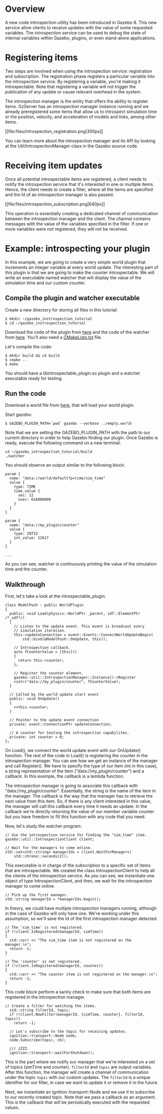# Overview

A new code introspection utility has been introduced in Gazebo 8. This new
service allow clients to receive updates with the value of some requested
variables. The introspection service can be used to debug the state of internal
variables within Gazebo, plugins, or even stand-alone applications.

# Registering items

Two steps are involved when using the introspection service: registration and subscription. The registration phase registers a particular variable into the
introspection service. By registering a variable, you're making it
introspectable. Note that registering a variable will not trigger the
publication of any update or cause relevant overhead in the system.

The introspection manager is the entity that offers the ability to register
items. GzServer has an introspection manager instance running and we already
preregistered some items that allow us to introspect simulation time or the
position, velocity, and acceleration of models and links, among other items.

[[file:files/introspection_registration.png|300px]]

You can learn more about the introspection manager and its API by looking at the
Util/IntrospectionManager class in the Gazebo source code.

# Receiving item updates

Once all potential introspectable items are registered, a client needs to
notify the introspection service that it's interested in one or multiple items.
Hence, the client needs to create a filter, where all the items are specified
and the Id of an introspection manager is also passed.

[[file:files/introspection_subscription.png|640px]]

This operation is essentially creating a dedicated channel of communication
between the introspection manager and the client. The channel contains
messages with the value of the variables specified in the filter.
If one or more variables were not registered, they will not be received.

# Example: introspecting your plugin

In this example, we are going to create a very simple world plugin that
increments an integer variable at every world update. The interesting part of
this plugin is that we are going to make the counter introspectable. We will
write an executable named watcher that will display the value of the simulation
time and our custom counter.


## Compile the plugin and watcher executable

Create a new directory for storing all files in this tutorial:

~~~
$ mkdir ~/gazebo_instrospection_tutorial
$ cd ~/gazebo_instrospection_tutorial
~~~

Download the code of the plugin from [here](http://bitbucket.org/osrf/gazebo_tutorials/raw/default/introspection/files/introspectable_plugin.cc) and
the code of the watcher from [here](http://bitbucket.org/osrf/gazebo_tutorials/raw/default/haptix_tactors/files/watcher.cc). You'll also need a [CMakeLists.txt](http://bitbucket.org/osrf/gazebo_tutorials/raw/default/haptix_tactors/files/CMakeLists.txt) file.

Let's compile the code:

~~~
$ mkdir build && cd build
$ cmake ..
$ make
~~~

You should have a libintrospectable_plugin.so plugin and a watcher executable
ready for testing.

## Run the code

Download a world file from [here](http://bitbucket.org/osrf/gazebo_tutorials/raw/default/introspection/files/empty.world), that will load your world plugin.

Start gazebo:

~~~
$ GAZEBO_PLUGIN_PATH=`pwd` gazebo --verbose ../empty.world
~~~

Note that we are setting the GAZEBO_PLUGIN_PATH with the path to our current
directory in order to help Gazebo finding our plugin. Once Gazebo is ready,
execute the following command on a new terminal:

~~~
cd ~/gazebo_introspection_tutorial/build
./watcher
~~~

You should observe an output similar to the following block:

~~~
param {
  name: "data://world/default?p=time/sim_time"
  value {
    type: TIME
    time_value {
      sec: 12
      nsec: 616000000
    }
  }
}

param {
  name: "data://my_plugin/counter"
  value {
    type: INT32
    int_value: 12617
  }
}

...
~~~

As you can see, watcher is continuously printing the value of the simulation
time and the counter.

## Walkthrough

First, let's take a look at the introspectable_plugin:

~~~
class ModelPush : public WorldPlugin
{
  public: void Load(physics::WorldPtr _parent, sdf::ElementPtr /*_sdf*/)
  {
    // Listen to the update event. This event is broadcast every
    // simulation iteration.
    this->updateConnection = event::Events::ConnectWorldUpdateBegin(
        std::bind(&ModelPush::OnUpdate, this));

    // Introspection callback.
    auto fCounterValue = [this]()
    {
      return this->counter;
    };

    // Register the counter element.
    gazebo::util::IntrospectionManager::Instance()->Register
    <int>("data://my_plugin/counter", fCounterValue);
  }

  // Called by the world update start event
  public: void OnUpdate()
  {
    ++this->counter;
  }

  // Pointer to the update event connection
  private: event::ConnectionPtr updateConnection;

  // A counter for testing the introspection capabilites.
  private: int counter = 0;
};
~~~


On Load(), we connect the world update event with our OnUpdate() function.
The rest of the code in Load() is registering the counter in the
introspection manager. You can see how we get an instance of the manager and
call Register(). We have to specify the type of our item (int in this case), a
string representation of the item ("data://my_plugin/counter") and a callback.
In this example, the callback is a lambda function.

The introspection manager is going to associate this callback with
"data://my_plugin/counter". Essentially, the string is the name of the item in
the manager. The callback is the way that the manager has to retrieve the next
value from this item. So, if there is any client interested in this value, the
manager will call this callback every time it needs an update. In the callback
we're directly returning the value of our member variable counter but you have
freedom to fill this function with any code that you need.

Now, let's study the watcher program:

~~~
// Use the introspection service for finding the "sim_time" item.
gazebo::util::IntrospectionClient client;

// Wait for the managers to come online.
std::set<std::string> managerIds = client.WaitForManagers(
    std::chrono::seconds(2));
~~~

This executable is in charge of the subscription to a specific set of items that
are introspectable. We created the class IntrospectionClient to help all the
clients of the introspection service. As you can see, we instantiate one object
of type IntrospectionClient, and then, we wait for the introspection manager to
come online.

~~~
// Pick up the first manager.
std::string managerId = *managerIds.begin();
~~~

In theory, we could have multiple introspection managers running, although in
the case of Gazebo will only have one. We're working under this assumption, so
we'll save the Id of the first introspection manager detected.

~~~
// The 'sim_time' is not registered.
if (!client.IsRegistered(managerId, simTime))
{
  std::cerr << "The sim_time item is not registered on the manager.\n";
  return -1;
}

// The 'counter' is not registered.
if (!client.IsRegistered(managerId, counter))
{
  std::cerr << "The counter item is not registered on the manager.\n";
  return -1;
}
~~~

This code block perform a sanity check to make sure that both items are
registered in the introspection manager.

~~~
// Create a filter for watching the items.
  std::string filterId, topic;
  if (!client.NewFilter(managerId, {simTime, counter}, filterId, topic))
    return -1;

  // Let's subscribe to the topic for receiving updates.
  ignition::transport::Node node;
  node.Subscribe(topic, cb);

  /// zZZZ.
  ignition::transport::waitForShutdown();
~~~

This is the part where we notify our manager that we're interested on a set of
topics (simTime and counter). `filterId` and `topic` are output variables. After
this function, the manager will create a channel of communication under the
topic `topic` with our custom updates. The `filterId` is a unique identifier for
our filter, in case we want to update it or remove it in the future.

Next, we instantiate an ignition::transport::Node and we use it to subscribe to
our recently created topic. Note that we pass a callback as an argument. This is
the callback that will be periodically executed with the requested values.
